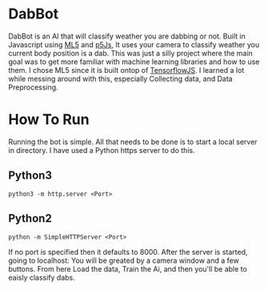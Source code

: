 # DabBot
DabBot is an AI that will classify weather you are dabbing or not. Built in Javascript using [ML5]([https://ml5js.org/](https://ml5js.org/)) and [p5Js]([https://p5js.org/](https://p5js.org/)), It uses your camera to classify weather you current body position is a dab. This was just a silly project where the main goal was to get more familiar with machine learning libraries and how to use them. I chose ML5 since it is built ontop of [TensorflowJS]([https://www.tensorflow.org/js](https://www.tensorflow.org/js)). 
I learned a lot while messing around with this, especially Collecting data, and Data Preprocessing. 

# How To Run
Running the bot is simple. All that needs to be done is to start a local server in directory. I have used a Python https server to do this. 
## Python3 
``
python3 -m http.server <Port>
``
## Python2
``
python -m SimpleHTTPServer <Port>
``

If no port is specified then it defaults to 8000. After the server is started, going to localhost:<Port> You will be greated by a camera window and a few buttons. From here Load the data, Train the Ai, and then you'll be able to eaisly classify dabs.
